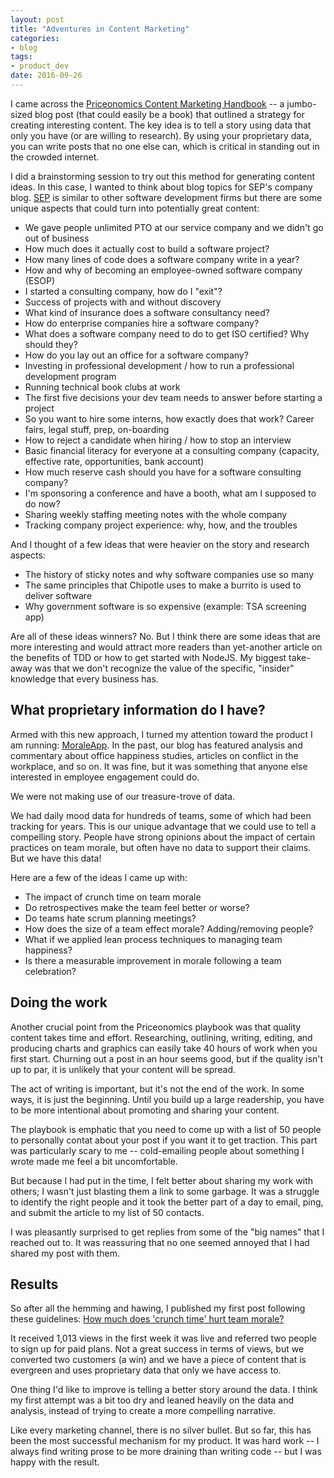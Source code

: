 ```yaml
---
layout: post
title: "Adventures in Content Marketing"
categories:
- blog
tags:
- product_dev
date: 2016-09-26
---
```


I came across the [Priceonomics Content Marketing Handbook][pcp] -- a jumbo-sized blog post (that could easily be a book) that outlined a strategy for creating interesting content. The key idea is to tell a story using data that only you have (or are willing to research). By using your proprietary data, you can write posts that no one else can, which is critical in standing out in the crowded internet.

I did a brainstorming session to try out this method for generating content ideas. In this case, I wanted to think about blog topics for SEP's company blog. [SEP][sep] is similar to other software development firms but there are some unique aspects that could turn into potentially great content:

- We gave people unlimited PTO at our service company and we didn't go out of business
- How much does it actually cost to build a software project?
- How many lines of code does a software company write in a year?
- How and why of becoming an employee-owned software company (ESOP)
- I started a consulting company, how do I "exit"?
- Success of projects with and without discovery
- What kind of insurance does a software consultancy need?
- How do enterprise companies hire a software company?
- What does a software company need to do to get ISO certified? Why should they?
- How do you lay out an office for a software company?
- Investing in professional development / how to run a professional development program
- Running technical book clubs at work
- The first five decisions your dev team needs to answer before starting a project
- So you want to hire some interns, how exactly does that work? Career fairs, legal stuff, prep, on-boarding
- How to reject a candidate when hiring / how to stop an interview
- Basic financial literacy for everyone at a consulting company (capacity, effective rate, opportunities, bank account)
- How much reserve cash should you have for a software consulting company?
- I'm sponsoring a conference and have a booth, what am I supposed to do now?
- Sharing weekly staffing meeting notes with the whole company
- Tracking company project experience: why, how, and the troubles

And I thought of a few ideas that were heavier on the story and research aspects:

- The history of sticky notes and why software companies use so many
- The same principles that Chipotle uses to make a burrito is used to deliver software
- Why government software is so expensive (example: TSA screening app)

Are all of these ideas winners? No. But I think there are some ideas that are more interesting and would attract more readers than yet-another article on the benefits of TDD or how to get started with NodeJS. My biggest take-away was that we don't recognize the value of the specific, "insider" knowledge that every business has.

## What proprietary information do I have?

Armed with this new approach, I turned my attention toward the product I am running: [MoraleApp][ma]. In the past, our blog has featured analysis and commentary about office happiness studies, articles on conflict in the workplace, and so on. It was fine, but it was something that anyone else interested in employee engagement could do.

We were not making use of our treasure-trove of data. 

We had daily mood data for hundreds of teams, some of which had been tracking for years. This is our unique advantage that we could use to tell a compelling story. People have strong opinions about the impact of certain practices on team morale, but often have no data to support their claims. But we have this data!

Here are a few of the ideas I came up with:

- The impact of crunch time on team morale
- Do retrospectives make the team feel better or worse?
- Do teams hate scrum planning meetings?
- How does the size of a team effect morale? Adding/removing people?
- What if we applied lean process techniques to managing team happiness?
- Is there a measurable improvement in morale following a team celebration?

## Doing the work

Another crucial point from the Priceonomics playbook was that quality content takes time and effort. Researching, outlining, writing, editing, and producing charts and graphics can easily take 40 hours of work when you first start. Churning out a post in an hour seems good, but if the quality isn't up to par, it is unlikely that your content will be spread.

The act of writing is important, but it's not the end of the work. In some ways, it is just the beginning. Until you build up a large readership, you have to be more intentional about promoting and sharing your content. 

The playbook is emphatic that you need to come up with a list of 50 people to personally contat about your post if you want it to get traction. This part was particularly scary to me -- cold-emailing people about something I wrote made me feel a bit uncomfortable.

But because I had put in the time, I felt better about sharing my work with others; I wasn't just blasting them a link to some garbage. It was a struggle to identify the right people and it took the better part of a day to email, ping, and submit the article to my list of 50 contacts.

I was pleasantly surprised to get replies from some of the "big names" that I reached out to. It was reassuring that no one seemed annoyed that I had shared my post with them.

## Results

So after all the hemming and hawing, I published my first post following these guidelines: [How much does 'crunch time' hurt team morale?][blog]

It received 1,013 views in the first week it was live and referred two people to sign up for paid plans. Not a great success in terms of views, but we converted two customers (a win) and we have a piece of content that is evergreen and uses proprietary data that only we have access to.

One thing I'd like to improve is telling a better story around the data. I think my first attempt was a bit too dry and leaned heavily on the data and analysis, instead of trying to create a more compelling narrative.

Like every marketing channel, there is no silver bullet. But so far, this has been the most successful mechanism for my product. It was hard work -- I always find writing prose to be more draining than writing code -- but I was happy with the result.

[pcp]: https://priceonomics.com/the-content-marketing-handbook/
[blog]: http://blog.moraleapp.com/crunch-time.html
[ma]: https://moraleapp.com
[sep]: http://www.sep.com/
